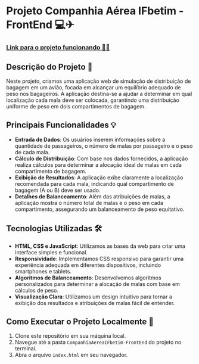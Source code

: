 # Projeto Companhia Aérea IFbetim - FrontEnd 💻✈

### [Link para o projeto funcionando 🔗🌐](https://julio7745.github.io/CompanhiaAereaIFbetim-FrontEnd/)

## Descrição do Projeto 📝

Neste projeto, criamos uma aplicação web de simulação de distribuição de bagagem em um avião, focada em alcançar um equilíbrio adequado de peso nos bagageiros. A aplicação destina-se a ajudar a determinar em qual localização cada mala deve ser colocada, garantindo uma distribuição uniforme de peso em dois compartimentos de bagagem.

## Principais Funcionalidades 💡
- **Entrada de Dados**: Os usuários inserem informações sobre a quantidade de passageiros, o número de malas por passageiro e o peso de cada mala.
- **Cálculo de Distribuição**: Com base nos dados fornecidos, a aplicação realiza cálculos para determinar a alocação ideal de malas em cada compartimento de bagagem.
- **Exibição de Resultados**: A aplicação exibe claramente a localização recomendada para cada mala, indicando qual compartimento de bagagem (A ou B) deve ser usado.
- **Detalhes de Balanceamento**: Além das atribuições de malas, a aplicação mostra o número total de malas e o peso em cada compartimento, assegurando um balanceamento de peso equitativo.

## Tecnologias Utilizadas 🛠️

- **HTML, CSS e JavaScript**: Utilizamos as bases da web para criar uma interface simples e funcional.
- **Responsividade**: Implementamos CSS responsivo para garantir uma experiência adequada em diferentes dispositivos, incluindo smartphones e tablets.
- **Algoritmos de Balanceamento**: Desenvolvemos algoritmos personalizados para determinar a alocação de malas com base em cálculos de peso.
- **Visualização Clara**: Utilizamos um design intuitivo para tornar a exibição dos resultados e atribuições de malas fácil de entender.

## Como Executar o Projeto Localmente 🚀

1. Clone este repositório em sua máquina local.
2. Navegue até a pasta `CompanhiaAereaIFbetim-FrontEnd` do projeto no terminal.
3. Abra o arquivo `index.html` em seu navegador.
